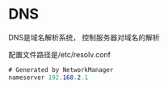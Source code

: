 DNS
==============
DNS是域名解析系统， 控制服务器对域名的解析

配置文件路径是/etc/resolv.conf
```CS
# Generated by NetworkManager
nameserver 192.168.2.1
```